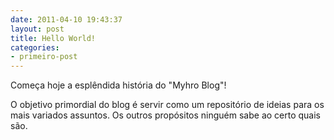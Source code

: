 ```yaml
---
date: 2011-04-10 19:43:37
layout: post
title: Hello World!
categories:
- primeiro-post
---
```


Começa hoje a esplêndida história do "Myhro Blog"!

O objetivo primordial do blog é servir como um repositório de ideias para os mais variados assuntos. Os outros propósitos ninguém sabe ao certo quais são.
